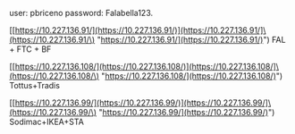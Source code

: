 user: pbriceno
password: Falabella123.

[[https://10.227.136.91/](https://10.227.136.91/)](https://10.227.136.91/]\(https://10.227.136.91/\) "https://10.227.136.91/](https://10.227.136.91/)") FAL + FTC + BF

[[https://10.227.136.108/](https://10.227.136.108/)](https://10.227.136.108/]\(https://10.227.136.108/\) "https://10.227.136.108/](https://10.227.136.108/)") Tottus+Tradis

[[https://10.227.136.99/](https://10.227.136.99/)](https://10.227.136.99/]\(https://10.227.136.99/\) "https://10.227.136.99/](https://10.227.136.99/)") Sodimac+IKEA+STA